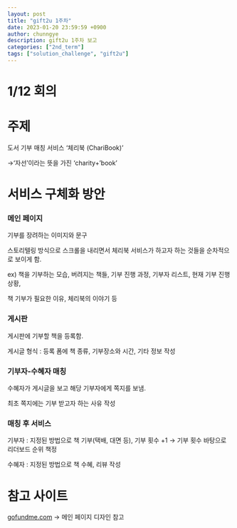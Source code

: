 ```yaml
---
layout: post
title: "gift2u 1주차"
date: 2023-01-20 23:59:59 +0900
author: chunngye
description: gift2u 1주차 보고
categories: ["2nd_term"]
tags: ["solution_challenge", "gift2u"]
---
```

# 1/12 회의

# 주제

도서 기부 매칭 서비스 ‘체리북 (ChariBook)’

→‘자선’이라는 뜻을 가진 ‘charity+’book’

# 서비스 구체화 방안

### 메인 페이지

기부를 장려하는 이미지와 문구

스토리텔링 방식으로 스크롤을 내리면서 체리북 서비스가 하고자 하는 것들을 순차적으로 보이게 함.

ex) 책을 기부하는 모습, 버려지는 책들, 기부 진행 과정, 기부자 리스트, 현재 기부 진행 상황,

책 기부가 필요한 이유, 체리북의 이야기 등

### 게시판

게시판에 기부할 책을 등록함. 

게시글 형식 : 등록 폼에 책 종류, 기부장소와 시간, 기타 정보 작성

### 기부자-수혜자 매칭

수혜자가 게시글을 보고 해당 기부자에게 쪽지를 보냄.

최초 쪽지에는 기부 받고자 하는 사유 작성

### 매칭 후 서비스

기부자 : 지정된 방법으로 책 기부(택배, 대면 등), 기부 횟수 +1 → 기부 횟수 바탕으로 리더보드 순위 책정

수혜자 : 지정된 방법으로 책 수혜, 리뷰 작성

# 참고 사이트

[gofundme.com](http://gofundme.com) → 메인 페이지 디자인 참고
